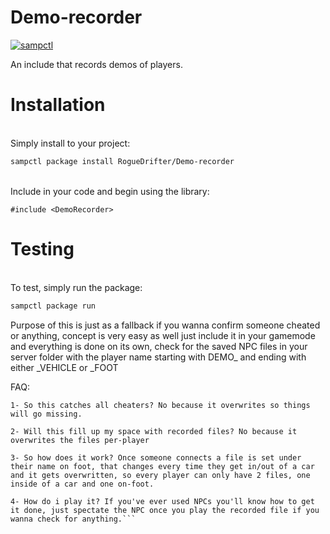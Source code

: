 # Demo-recorder
[![sampctl](https://shields.southcla.ws/badge/sampctl-Demo--Recorder-2f2f2f.svg?style=for-the-badge)](https://github.com/y/Demo-Recorder)  

An include that records demos of players.  

# Installation<br/>
<br/>
Simply install to your project:<br/>

```bash
sampctl package install RogueDrifter/Demo-recorder
```
<br/>
Include in your code and begin using the library:<br/>

```pawn
#include <DemoRecorder>
```
# Testing<br/>
<br/>
To test, simply run the package:<br/>

```bash
sampctl package run
```

Purpose of this is just as a fallback if you wanna confirm someone cheated or anything, concept is very easy as well just include it in your gamemode and everything is done on its own, check for the saved NPC files in your server folder with the player name starting with DEMO_ and ending with either _VEHICLE or _FOOT

FAQ:
```
1- So this catches all cheaters? No because it overwrites so things will go missing.  

2- Will this fill up my space with recorded files? No because it overwrites the files per-player  

3- So how does it work? Once someone connects a file is set under their name on foot, that changes every time they get in/out of a car and it gets overwritten, so every player can only have 2 files, one inside of a car and one on-foot.  

4- How do i play it? If you've ever used NPCs you'll know how to get it done, just spectate the NPC once you play the recorded file if you wanna check for anything.```
